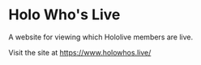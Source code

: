 # Holo Who's Live

A website for viewing which Hololive members are live.

Visit the site at https://www.holowhos.live/

